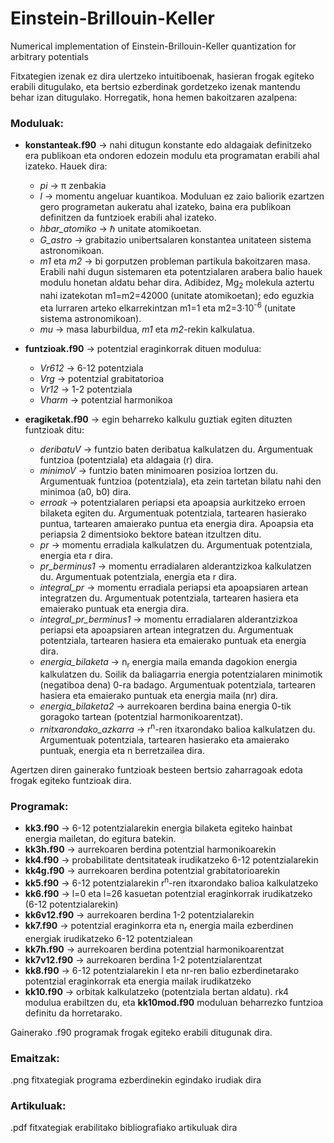 # Einstein-Brillouin-Keller
Numerical implementation of Einstein-Brillouin-Keller quantization for arbitrary potentials

Fitxategien izenak ez dira ulertzeko intuitiboenak, hasieran frogak egiteko erabili ditugulako, eta bertsio ezberdinak gordetzeko izenak mantendu behar izan ditugulako. Horregatik, hona hemen bakoitzaren azalpena:

### Moduluak:
* **konstanteak.f90** &rarr; nahi ditugun konstante edo aldagaiak definitzeko era publikoan eta ondoren edozein modulu eta programatan erabili ahal izateko. Hauek dira:
  * *pi* &rarr; &pi; zenbakia
  * *l* &rarr; momentu angeluar kuantikoa. Moduluan ez zaio baliorik ezartzen gero programetan aukeratu ahal izateko, baina era publikoan definitzen da funtzioek erabili ahal izateko.
  * *hbar_atomiko* &rarr; &#8463; unitate atomikoetan.
  * *G_astro* &rarr; grabitazio unibertsalaren konstantea unitateen sistema astronomikoan.
  * *m1* eta *m2* &rarr; bi gorputzen probleman partikula bakoitzaren masa. Erabili nahi dugun sistemaren eta potentzialaren arabera balio hauek modulu honetan aldatu behar dira. Adibidez, Mg<sub>2</sub> molekula aztertu nahi izatekotan m1=m2=42000 (unitate atomikoetan); edo eguzkia eta lurraren arteko elkarrekintzan m1=1 eta m2=3·10<sup>-6</sup> (unitate sistema astronomikoan).
  * *mu* &rarr; masa laburbildua, *m1* eta *m2*-rekin kalkulatua.

* **funtzioak.f90** &rarr; potentzial eraginkorrak dituen modulua:
  * *Vr612* &rarr; 6-12 potentziala
  * *Vrg* &rarr; potentzial grabitatorioa
  * *Vr12* &rarr; 1-2 potentziala
  * *Vharm* &rarr; potentzial harmonikoa

* **eragiketak.f90** &rarr; egin beharreko kalkulu guztiak egiten dituzten funtzioak ditu:
  * *deribatuV* &rarr; funtzio baten deribatua kalkulatzen du. Argumentuak funtzioa (potentziala) eta aldagaia (r) dira.
  * *minimoV* &rarr; funtzio baten minimoaren posizioa lortzen du. Argumentuak funtzioa (potentziala), eta zein tartetan bilatu nahi den minimoa (a0, b0) dira.
  * *erroak* &rarr; potentzialaren periapsi eta apoapsia aurkitzeko erroen bilaketa egiten du. Argumentuak potentziala, tartearen hasierako puntua, tartearen amaierako puntua eta energia dira. Apoapsia eta periapsia 2 dimentsioko bektore batean itzultzen ditu.
  * *pr* &rarr; momentu erradiala kalkulatzen du. Argumentuak potentziala, energia eta r dira.
  * *pr_berminus1* &rarr; momentu erradialaren alderantzizkoa kalkulatzen du. Argumentuak potentziala, energia eta r dira.
  * *integral_pr* &rarr; momentu erradiala periapsi eta apoapsiaren artean integratzen du. Argumentuak potentziala, tartearen hasiera eta emaierako puntuak eta energia dira.
  * *integral_pr_berminus1* &rarr; momentu erradialaren alderantzizkoa periapsi eta apoapsiaren artean integratzen du. Argumentuak potentziala, tartearen hasiera eta emaierako puntuak eta energia dira.
  * *energia_bilaketa* &rarr; n<sub>r</sub> energia maila emanda dagokion energia kalkulatzen du. Soilik da baliagarria energia potentzialaren minimotik (negatiboa dena) 0-ra badago. Argumentuak potentziala, tartearen hasiera eta emaierako puntuak eta energia maila (nr) dira.
  * *energia_bilaketa2* &rarr; aurrekoaren berdina baina energia 0-tik goragoko tartean (potentzial harmonikoarentzat).
  * *rnitxarondako_azkarra* &rarr; r<sup>n</sup>-ren itxarondako balioa kalkulatzen du. Argumentuak potentziala, tartearen hasierako eta amaierako puntuak, energia eta n berretzailea dira.

Agertzen diren gainerako funtzioak besteen bertsio zaharragoak edota frogak egiteko funtzioak dira.

### Programak:
* **kk3.f90** &rarr; 6-12 potentzialarekin energia bilaketa egiteko hainbat energia mailetan, do egitura batekin.
* **kk3h.f90** &rarr; aurrekoaren berdina potentzial harmonikoarekin
* **kk4.f90** &rarr; probabilitate dentsitateak irudikatzeko 6-12 potentzialarekin
* **kk4g.f90** &rarr; aurrekoaren berdina potentzial grabitatorioarekin
* **kk5.f90** &rarr; 6-12 potentzialarekin r<sup>n</sup>-ren itxarondako balioa kalkulatzeko
* **kk6.f90** &rarr; l=0 eta l=26 kasuetan potentzial eraginkorrak irudikatzeko (6-12 potentzialarekin)
* **kk6v12.f90** &rarr; aurrekoaren berdina 1-2 potentzialarekin
* **kk7.f90** &rarr; potentzial eraginkorra eta n<sub>r</sub> energia maila ezberdinen energiak irudikatzeko 6-12 potentzialean
* **kk7h.f90** &rarr; aurrekoaren berdina potentzial harmonikoarentzat
* **kk7v12.f90** &rarr; aurrekoaren berdina 1-2 potentzialarentzat
* **kk8.f90** &rarr; 6-12 potentzialarekin l eta nr-ren balio ezberdinetarako potentzial eraginkorrak eta energia mailak irudikatzeko
* **kk10.f90** &rarr; orbitak kalkulatzeko (potentziala bertan aldatu). rk4 modulua erabiltzen du, eta **kk10mod.f90** moduluan beharrezko funtzioa definitu da horretarako.

Gainerako .f90 programak frogak egiteko erabili ditugunak dira.

### Emaitzak:
.png fitxategiak programa ezberdinekin egindako irudiak dira

### Artikuluak:
.pdf fitxategiak erabilitako bibliografiako artikuluak dira
